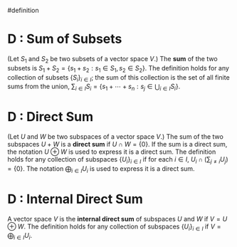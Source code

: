 #definition
# D : Sum of Subsets
(Let $S_1$ and $S_2$ be two subsets of a vector space $V$.) The **sum** of the two subsets is $S_1+S_2=\{s_1+s_2:s_1\in S_1,s_2\in S_2\}$.
The definition holds for any collection of subsets $\{S_i\}_{i\in I}$; the sum of this collection is the set of all finite sums from the union, $\sum_{i\in I}S_i=\{s_1+\cdots+s_n:s_j\in\bigcup_{i\in I} S_i\}$.

# D : Direct Sum
(Let $U$ and $W$ be two subspaces of a vector space $V$.) The sum of the two subspaces $U+W$ is a **direct sum** if $U\cap W=\{0\}$.
If the sum is a direct sum, the notation $U\oplus W$ is used to express it is a direct sum.
The definition holds for any collection of subspaces $\{U_i\}_{i\in I}$ if for each $i\in I$, $U_i\cap(\sum_{j\neq i}U_j)=\{0\}$. The notation $\bigoplus_{i\in I}U_i$ is used to express it is a direct sum.

# D : Internal Direct Sum
A vector space $V$ is the **internal direct sum** of subspaces $U$ and $W$ if $V=U\oplus W$.
The definition holds for any collection of subspaces $\{U_i\}_{i\in I}$ if $V=\bigoplus_{i\in I}U_i$.